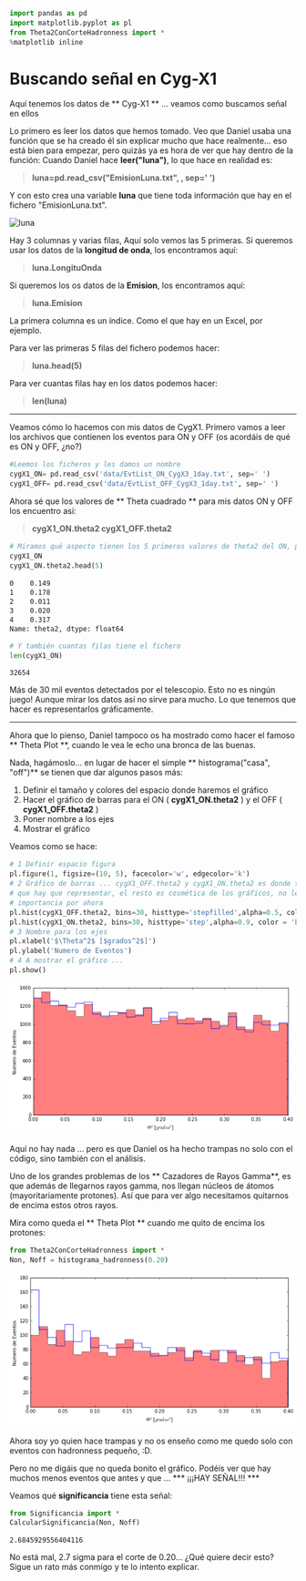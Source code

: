 ```python
import pandas as pd
import matplotlib.pyplot as pl
from Theta2ConCorteHadronness import *
%matplotlib inline
```

# Buscando señal en Cyg-X1
Aquí tenemos los datos de ** Cyg-X1 ** ... veamos como buscamos señal en ellos

Lo primero es leer los datos que hemos tomado. Veo que Daniel usaba una función que se ha creado él sin explicar mucho que hace realmente... eso está bien para empezar, pero quizás ya es hora de ver que hay dentro de la función:
Cuando Daniel hace **leer("luna")**, lo que hace en realidad es:
> **luna=pd.read_csv("EmisionLuna.txt", , sep=' ')**

Y con esto crea una variable **luna** que tiene toda información que hay en el fichero "EmisionLuna.txt".

![luna](screen_datos.png "luna")

Hay 3 columnas y varias filas, Aquí solo vemos las 5 primeras.
Si queremos usar los datos de la **longitud de onda**, los encontramos aquí:
> **luna.LongituOnda**

Si queremos los os datos de la **Emision**, los encontramos aquí:
> **luna.Emision**

La primera columna es un índice. Como el que hay en un Excel, por ejemplo.

Para ver las primeras 5 filas del fichero podemos hacer:
>**luna.head(5)**

Para ver cuantas filas hay en los datos podemos hacer:
>**len(luna)**

----------
Veamos cómo lo hacemos con mis datos de CygX1. Primero vamos a leer los archivos que contienen los eventos para ON y OFF (os acordáis de qué es ON y OFF, ¿no?)


```python
#Leemos los ficheros y les damos un nombre
cygX1_ON= pd.read_csv('data/EvtList_ON_CygX3_1day.txt', sep=' ')
cygX1_OFF= pd.read_csv('data/EvtList_OFF_CygX3_1day.txt', sep=' ')
```

Ahora sé que los valores de ** Theta cuadrado ** para mis datos ON y OFF los encuentro así:

> **cygX1_ON.theta2
> cygX1_OFF.theta2**



```python
# Miramos qué aspecto tienen los 5 primeros valores de theta2 del ON, por ejemplo
cygX1_ON
cygX1_ON.theta2.head(5)

```




    0    0.149
    1    0.178
    2    0.011
    3    0.020
    4    0.317
    Name: theta2, dtype: float64




```python
# Y también cuantas filas tiene el fichero
len(cygX1_ON)
```




    32654



Más de 30 mil eventos detectados por el telescopio. Esto no es ningún juego!
Aunque mirar los datos así no sirve para mucho. Lo que tenemos que hacer es representarlos gráficamente.

--------
Ahora que lo pienso, Daniel tampoco os ha mostrado como hacer el famoso ** Theta Plot **, cuando le vea le echo una bronca de las buenas.

Nada, hagámoslo... en lugar de hacer el simple ** histograma("casa", "off")** se tienen que dar algunos pasos más:

1. Definir el tamaño y colores del espacio donde haremos el gráfico
2. Hacer el gráfico de barras para el ON ( **cygX1_ON.theta2** ) y el OFF ( **cygX1_OFF.theta2** )
3. Poner nombre a los ejes
4. Mostrar el gráfico

Veamos como se hace:


```python
# 1 Definir espacio figura
pl.figure(1, figsize=(10, 5), facecolor='w', edgecolor='k')
# 2 Gráfico de barras ... cygX1_OFF.theta2 y cygX1_ON.theta2 es donde tengo los valores
# que hay que representar, el resto es cosmética de los gráficos, no le deis
# importancia por ahora
pl.hist(cygX1_OFF.theta2, bins=30, histtype='stepfilled',alpha=0.5, color='red', normed=False)
pl.hist(cygX1_ON.theta2, bins=30, histtype='step',alpha=0.9, color = 'blue', normed=False)
# 3 Nombre para los ejes
pl.xlabel('$\Theta^2$ [$grados^2$]')
pl.ylabel('Numero de Eventos')
# 4 A mostrar el gráfico ...
pl.show()
```


![png](night_2_4_files/night_2_4_8_0.png)


Aquí no hay nada ... pero es que Daniel os ha hecho trampas no solo con el código, sino también con el análisis.

Uno de los grandes problemas de los ** Cazadores de Rayos Gamma**, es que además de llegarnos rayos gamma, nos llegan núcleos de átomos (mayoritariamente protones). Así que para ver algo necesitamos quitarnos de encima estos otros rayos.

Mira como queda el ** Theta Plot ** cuando me quito de encima los protones:


```python
from Theta2ConCorteHadronness import *
Non, Noff = histograma_hadronness(0.20)
```


![png](night_2_4_files/night_2_4_10_0.png)


Ahora soy yo quien hace trampas y no os enseño como me quedo solo con eventos con hadronness pequeño, :D.

Pero no me digáis que no queda bonito el gráfico. Podéis ver que hay muchos menos eventos que antes y que ... *** ¡¡¡HAY SEÑAL!!! ***

Veamos qué **significancia** tiene esta señal:


```python
from Significancia import *
CalcularSignificancia(Non, Noff)
```




    2.6845929556404116



No está mal, 2.7 sigma para el corte de 0.20... ¿Qué quiere decir esto? Sigue un rato más conmigo y te lo intento explicar.
